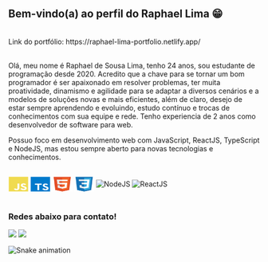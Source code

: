 ## Bem-vindo(a) ao perfil do Raphael Lima 😁

<br/>
Link do portfólio: https://raphael-lima-portfolio.netlify.app/
<br/>
<br/>

 <div>
 <p>Olá, meu nome é Raphael de Sousa Lima, tenho 24 anos, sou estudante de programação desde 2020. Acredito que a chave para se tornar um bom programador é ser apaixonado em resolver problemas, ter muita proatividade, dinamismo e agilidade para se adaptar a diversos cenários e a modelos de soluções novas e mais eficientes, além de claro, desejo de estar sempre aprendendo e evoluindo, estudo contínuo e trocas de conhecimentos com sua equipe e rede. Tenho experiencia de 2 anos como desenvolvedor de software para web.

Possuo foco em desenvolvimento web com JavaScript, ReactJS, TypeScript e NodeJS, mas estou sempre aberto para novas tecnologias e conhecimentos.</p>

</div>

<div style="display: inline_block"><br>
  <img align="center" alt="JavaScript" height="30" width="40" src="https://raw.githubusercontent.com/devicons/devicon/master/icons/javascript/javascript-plain.svg">
  <img align="center" alt="TypeScript" height="30" width="40" src="https://raw.githubusercontent.com/devicons/devicon/master/icons/typescript/typescript-plain.svg">
  <img align="center" alt="HTML" height="30" width="40" src="https://raw.githubusercontent.com/devicons/devicon/master/icons/html5/html5-original.svg">
  <img align="center" alt="CSS" height="30" width="40" src="https://raw.githubusercontent.com/devicons/devicon/master/icons/css3/css3-original.svg">
  <img align="center" alt="NodeJS" height="30" width="40" src="https://cdn.jsdelivr.net/gh/devicons/devicon/icons/nodejs/nodejs-original.svg" />
  <img align="center" alt="ReactJS" height="30" width="40" src="https://cdn.jsdelivr.net/gh/devicons/devicon/icons/react/react-original.svg" />
</div>
 
 <br>
 
  ### Redes abaixo para contato!
 
<div> 
  <a href = "mailto:raphaeldesousalm@gmail.com "><img src="https://img.shields.io/badge/-Gmail-%23333?style=for-the-badge&logo=gmail&logoColor=white" target="_blank"></a>
  <a href="https://www.linkedin.com/in/raphaellima98/" target="_blank"><img src="https://img.shields.io/badge/-LinkedIn-%230077B5?style=for-the-badge&logo=linkedin&logoColor=white" target="_blank"></a> 
 
  ![Snake animation](https://github.com/raphaelslima/raphaelslima/blob/output/github-contribution-grid-snake.svg)

</div>
